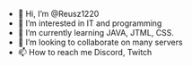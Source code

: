 - 👋 Hi, I’m @Reusz1220
- 👀 I’m interested in IT and programming 
- 🌱 I’m currently learning JAVA, JTML, CSS.
- 💞️ I’m looking to collaborate on many servers
- 📫 How to reach me Discord, Twitch

<!---
Reusz1220/Reusz1220 is a ✨ special ✨ repository because its `README.md` (this file) appears on your GitHub profile.
You can click the Preview link to take a look at your changes.
--->
